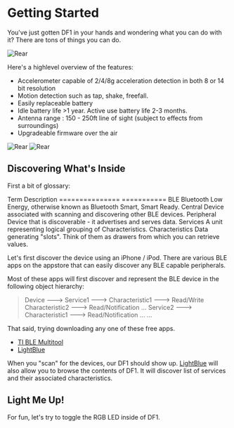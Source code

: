 # Getting Started

You've just gotten DF1 in your hands and wondering what you can do with it?
There are tons of things you can do.

![Rear](https://raw.githubusercontent.com/devicefactory/share/master/media/df1/df1-oem-front.png)

Here's a highlevel overview of the features:

* Accelerometer capable of 2/4/8g acceleration detection in both 8 or 14 bit resolution
* Motion detection such as tap, shake, freefall.
* Easily replaceable battery
* Idle battery life >1 year. Active use battery life 2-3 months.
* Antenna range : 150 - 250ft line of sight (subject to effects from surroundings)
* Upgradeable firmware over the air

![Rear](https://raw.githubusercontent.com/devicefactory/share/master/media/df1/df1-rear.png)
![Rear](https://raw.githubusercontent.com/devicefactory/share/master/media/df1/df1-rear-battery-door.png)


## Discovering What's Inside

First a bit of glossary:
  
  Term             Description
  ===============  ===========
  BLE              Bluetooth Low Energy, otherwise known as Bluetooth Smart, Smart Ready.
  Central          Device associated with scanning and discovering other BLE devices.
  Peripheral       Device that is discoverable - it advertises and serves data.
  Services         A unit representing logical grouping of Characteristics.
  Characteristics  Data generating "slots". Think of them as drawers from which you can retrieve values.

Let's first discover the device using an iPhone / iPod.
There are various BLE apps on the appstore that can easily discover any BLE capable peripherals.

Most of these apps will first discover and represent the BLE device in the following object hierarchy:

>
>  Device --->  Service1  --->  Characteristic1  --->  Read/Write
>                               Characteristic2  --->  Read/Notification
>                               ...
>               Service2  --->  Characteristic1  --->  Read/Notification
>                               ...
>                ...    


That said, trying downloading any one of these free apps.

* [TI BLE Multitool](https://itunes.apple.com/us/app/ti-ble-multitool/id580494818?mt=8)
* [LightBlue](https://itunes.apple.com/us/app/lightblue-bluetooth-low-energy/id557428110?mt=8)

When you "scan" for the devices, our DF1 should show up.
[LightBlue](https://itunes.apple.com/us/app/lightblue-bluetooth-low-energy/id557428110?mt=8) will also allow you to
browse the contents of DF1. It will discover list of services and their associated characteristics.


## Light Me Up!

For fun, let's try to toggle the RGB LED inside of DF1.



